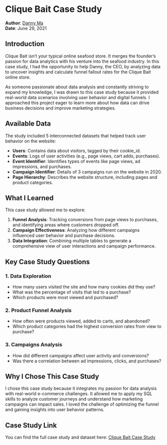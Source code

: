# Clique Bait Case Study

**Author**: [Danny Ma](https://8weeksqlchallenge.com/case-study-5/)  
**Date**: June 29, 2021

## Introduction

Clique Bait isn’t your typical online seafood store. It merges the founder’s passion for data analytics with his venture into the seafood industry. In this case study, I had the opportunity to help Danny, the CEO, by analyzing data to uncover insights and calculate funnel fallout rates for the Clique Bait online store.

As someone passionate about data analysis and constantly striving to expand my knowledge, I was drawn to this case study because it provided real-world data scenarios involving user behavior and digital funnels. I approached this project eager to learn more about how data can drive business decisions and improve marketing strategies.

## Available Data

The study included 5 interconnected datasets that helped track user behavior on the website:

- **Users**: Contains data about visitors, tagged by their cookie_id.
- **Events**: Logs of user activities (e.g., page views, cart adds, purchases).
- **Event Identifier**: Identifies types of events like page views, ad impressions, and purchases.
- **Campaign Identifier**: Details of 3 campaigns run on the website in 2020.
- **Page Hierarchy**: Describes the website structure, including pages and product categories.

## What I Learned

This case study allowed me to explore:

1. **Funnel Analysis**: Tracking conversions from page views to purchases, and identifying areas where customers dropped off.
2. **Campaign Effectiveness**: Analyzing how different campaigns influenced user behavior and purchase decisions.
3. **Data Integration**: Combining multiple tables to generate a comprehensive view of user interactions and campaign performance.

## Key Case Study Questions

### 1. **Data Exploration**

- How many users visited the site and how many cookies did they use?
- What was the percentage of visits that led to a purchase?
- Which products were most viewed and purchased?

### 2. **Product Funnel Analysis**

- How often were products viewed, added to carts, and abandoned?
- Which product categories had the highest conversion rates from view to purchase?

### 3. **Campaigns Analysis**

- How did different campaigns affect user activity and conversions?
- Was there a correlation between ad impressions, clicks, and purchases?

## Why I Chose This Case Study

I chose this case study because it integrates my passion for data analysis with real-world e-commerce challenges. It allowed me to apply my SQL skills to analyze customer journeys and understand how marketing campaigns can impact sales. I loved the challenge of optimizing the funnel and gaining insights into user behavior patterns.

## Case Study Link

You can find the full case study and dataset here: [Clique Bait Case Study](https://8weeksqlchallenge.com/case-study-5/)
